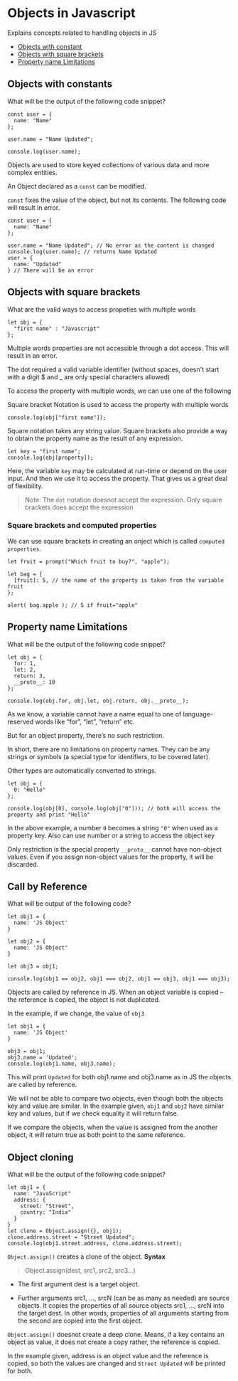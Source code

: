 # Objects in Javascript
Explains concepts related to handling objects in JS

* [Objects with constant](#Objects-with-constants)
* [Objects with square brackets](#Objects-with-square-brackets)
* [Property name Limitations](#Property-name-Limitations)

##  Objects with constants

What will be the output of the following code snippet?

```JS
const user = {
  name: "Name"
};

user.name = "Name Updated";

console.log(user.name);
```

Objects are used to store keyed collections of various data and more complex entities.

An Object declared as a `const` can be modified.

`const` fixes the value of the object, but not its contents. The following code will result in error.

```JS
const user = {
  name: "Name"
};

user.name = "Name Updated"; // No error as the content is changed
console.log(user.name); // returns Name Updated
user = {
  name: "Updated"
} // There will be an error
```

## Objects with square brackets

What are the valid ways to access propeties with multiple words

```JS
let obj = {
  "first name" : "Javascript"
};
```
Multiple words properties are not accessible through a dot access. This will result in an error.

The dot required a valid variable identifier (without spaces, doesn't start with a digit $ and _ are only special characters allowed)

To access the property with multiple words, we can use one of the following

Square bracket Notation is used to access the property with multiple words

```JS
console.log(obj["first name"]);
```

Square notation takes any string value. Square brackets also provide a way to obtain the property name as the result of any expression.

```JS
let key = "first name";
console.log(obj[property]);
```
Here, the variable `key` may be calculated at run-time or depend on the user input. And then we use it to access the property. That gives us a great deal of flexibility.

> Note: The `dot` notation doesnot accept the expression. Only square brackets does accept the expression

### Square brackets and computed properties

We can use square brackets in creating an onject which is called `computed properties`.

```JS
let fruit = prompt("Which fruit to buy?", "apple");

let bag = {
  [fruit]: 5, // the name of the property is taken from the variable fruit
};

alert( bag.apple ); // 5 if fruit="apple"
```


## Property name Limitations

What will be the output of the following code snippet?

```JS
let obj = {
  for: 1,
  let: 2,
  return: 3,
  __proto__: 10
};

console.log(obj.for, obj.let, obj.return, obj.__proto__);
```

As we know, a variable cannot have a name equal to one of language-reserved words like “for”, “let”, “return” etc.

But for an object property, there’s no such restriction.

In short, there are no limitations on property names. They can be any strings or symbols (a special type for identifiers, to be covered later).

Other types are automatically converted to strings.

```JS
let obj = {
  0: "Hello"
};

console.log(obj[0], console.log(obj["0"])); // both will access the property and print "Hello"

```

In the above example, a number `0` becomes a string `"0"` when used as a property key. Also can use number or a string to access the object key

Only restriction is the special property `__proto__` cannot have non-object values. Even if you assign non-object values for the property, it will be discarded.


## Call by Reference

What will be output of the following code?

```JS
let obj1 = {
  name: 'JS Object'
}

let obj2 = {
  name: 'JS Object'
}

let obj3 = obj1;

console.log(obj1 == obj2, obj1 === obj2, obj1 == obj3, obj1 === obj3);
```

Objects are called by reference in JS. When an object variable is copied – the reference is copied, the object is not duplicated.

In the example, if we change, the value of `obj3`

```JS
let obj1 = {
  name: 'JS Object'
}

obj3 = obj1;
obj3.name = 'Updated';
console.log(obj1.name, obj3.name);
```

This will print `Updated` for both obj1.name and obj3.name as in JS the objects are called by reference.

We will not be able to compare two objects, even though both the objects key and value are similar. In the example given, `obj1` and `obj2` have similar key and values, but if we check equality it will return false. 

If we compare the objects, when the value is assigned from the another object, it will return true as both point to the same reference.

## Object cloning

What will be the output of the following code snippet?

```JS
let obj1 = {
  name: "JavaScript"
  address: {
    street: "Street",
    country: "India"
  }
}
let clone = Object.assign({}, obj1);
clone.address.street = "Street Updated";
console.log(obj1.street.address, clone.address.street);
```
`Object.assign()` creates a clone of the object. 
**Syntax**
> Object.assign(dest, src1, src2, src3...)

* The first argument dest is a target object.

* Further arguments src1, ..., srcN (can be as many as needed) are source objects. It copies the properties of all source objects src1, ..., srcN into the target dest. In other words, properties of all arguments starting from the second are copied into the first object.

`Object.assign()` doesnot create a deep clone. Means, if a key contains an object as value, it does not create a copy rather, the reference is copied.

In the example given, address is an object value and the reference is copied, so both the values are changed and `Street Updated` will be printed for both.
